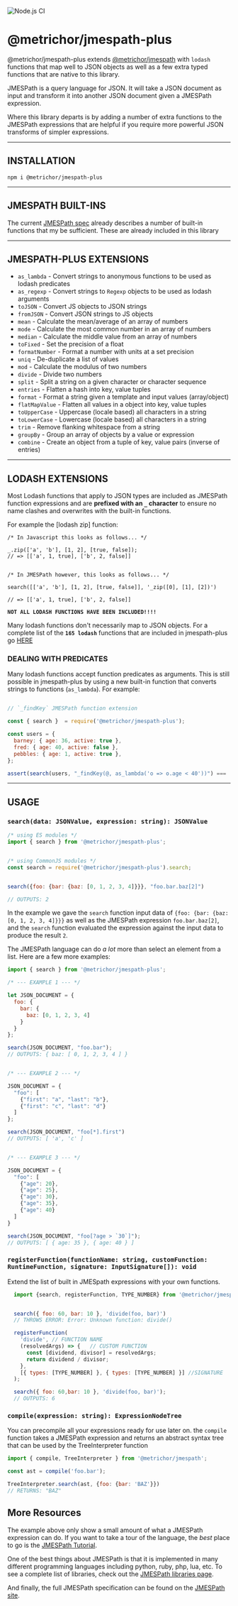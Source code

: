 ![Node.js CI](https://github.com/nanoporetech/jmespath-plus/workflows/Node.js%20CI/badge.svg?branch=master)

# @metrichor/jmespath-plus


@metrichor/jmespath-plus extends [@metrichor/jmespath](https://www.npmjs.com/package/@metrichor/jmespath) with `lodash` functions that map well to JSON objects as well as a few extra typed functions that are native to this library.

JMESPath is a query language for JSON. It will take a JSON document
as input and transform it into another JSON document
given a JMESPath expression.

Where this library departs is by adding a number of extra functions to the JMESPath expressions that are helpful if you require more powerful JSON transforms of simpler expressions.

---

## INSTALLATION

```
npm i @metrichor/jmespath-plus
```

---

## JMESPATH BUILT-INS

The current [JMESPath spec](https://jmespath.org/specification.html#built-in-functions) already describes a number of built-in functions that my be sufficient. These are already included in this library

---

## __JMESPATH-PLUS__ EXTENSIONS

  - `as_lambda` - Convert strings to anonymous functions to be used as lodash predicates
  - `as_regexp` - Convert strings to `Regexp` objects to be used as lodash arguments
  - `toJSON` - Convert JS objects to JSON strings
  - `fromJSON` - Convert JSON strings to JS objects
  - `mean` - Calculate the mean/average of an array of numbers
  - `mode` - Calculate the most common number in an array of numbers
  - `median` - Calculate the middle value from an array of numbers
  - `toFixed` - Set the precision of a float
  - `formatNumber` - Format a number with units at a set precision
  - `uniq` - De-duplicate a list of values
  - `mod` - Calculate the modulus of two numbers
  - `divide` - Divide two numbers
  - `split` - Split a string on a given character or character sequence
  - `entries` - Flatten a hash into key, value tuples
  - `format` - Format a string given a template and input values (array/object)
  - `flatMapValue` - Flatten all values in a object into key, value tuples
  - `toUpperCase` - Uppercase (locale based) all characters in a string
  - `toLowerCase` - Lowercase (locale based) all characters in a string
  - `trim` - Remove flanking whitespace from a string
  - `groupBy` - Group an array of objects by a value or expression
  - `combine` - Create an object from a tuple of key, value pairs (inverse of entries)

---

## __LODASH__ EXTENSIONS

Most Lodash functions that apply to JSON types are included as JMESPath function expressions and are __prefixed with an `_` character__ to ensure no name clashes and overwrites with the built-in functions.

For example the [lodash zip] function:

```tsx
/* In Javascript this looks as follows... */

_.zip(['a', 'b'], [1, 2], [true, false]);
// => [['a', 1, true], ['b', 2, false]]


/* In JMESPath however, this looks as follows... */

search([['a', 'b'], [1, 2], [true, false]], '_zip([0], [1], [2])')

// => [['a', 1, true], ['b', 2, false]]

```

**`NOT ALL LODASH FUNCTIONS HAVE BEEN INCLUDED!!!!`**

Many lodash functions don't necessarily map to JSON objects. For a complete list of the __`165 lodash`__ functions that are included in jmespath-plus go [HERE](./LODASH_SUPPORT.md)

### DEALING WITH PREDICATES

Many lodash functions accept function predicates as arguments. This is still possible in jmespath-plus by using a new built-in function that converts strings to functions (`as_lambda`). For example:

```javascript

// `_findKey` JMESPath function extension

const { search }  = require('@metrichor/jmespath-plus');

const users = {
  barney: { age: 36, active: true },
  fred: { age: 40, active: false },
  pebbles: { age: 1, active: true },
};

assert(search(users, "_findKey(@, as_lambda('o => o.age < 40'))") === 'barney');

```

---

## USAGE

### `search(data: JSONValue, expression: string): JSONValue`

```javascript
/* using ES modules */
import { search } from '@metrichor/jmespath-plus';


/* using CommonJS modules */
const search = require('@metrichor/jmespath-plus').search;


search({foo: {bar: {baz: [0, 1, 2, 3, 4]}}}, "foo.bar.baz[2]")

// OUTPUTS: 2

```

In the example we gave the `search` function input data of
`{foo: {bar: {baz: [0, 1, 2, 3, 4]}}}` as well as the JMESPath
expression `foo.bar.baz[2]`, and the `search` function evaluated
the expression against the input data to produce the result `2`.

The JMESPath language can do *a lot* more than select an element
from a list.  Here are a few more examples:

```javascript
import { search } from '@metrichor/jmespath-plus';

/* --- EXAMPLE 1 --- */

let JSON_DOCUMENT = {
  foo: {
    bar: {
      baz: [0, 1, 2, 3, 4]
    }
  }
};

search(JSON_DOCUMENT, "foo.bar");
// OUTPUTS: { baz: [ 0, 1, 2, 3, 4 ] }


/* --- EXAMPLE 2 --- */

JSON_DOCUMENT = {
  "foo": [
    {"first": "a", "last": "b"},
    {"first": "c", "last": "d"}
  ]
};

search(JSON_DOCUMENT, "foo[*].first")
// OUTPUTS: [ 'a', 'c' ]


/* --- EXAMPLE 3 --- */

JSON_DOCUMENT = {
  "foo": [
    {"age": 20},
    {"age": 25},
    {"age": 30},
    {"age": 35},
    {"age": 40}
  ]
}

search(JSON_DOCUMENT, "foo[?age > `30`]");
// OUTPUTS: [ { age: 35 }, { age: 40 } ]
```


### `registerFunction(functionName: string, customFunction: RuntimeFunction, signature: InputSignature[]): void`

Extend the list of built in JMESpath expressions with your own functions.

```javascript
  import {search, registerFunction, TYPE_NUMBER} from '@metrichor/jmespath-plus'


  search({ foo: 60, bar: 10 }, 'divide(foo, bar)')
  // THROWS ERROR: Error: Unknown function: divide()

  registerFunction(
    'divide', // FUNCTION NAME
    (resolvedArgs) => {   // CUSTOM FUNCTION
      const [dividend, divisor] = resolvedArgs;
      return dividend / divisor;
    },
    [{ types: [TYPE_NUMBER] }, { types: [TYPE_NUMBER] }] //SIGNATURE
  );

  search({ foo: 60,bar: 10 }, 'divide(foo, bar)');
  // OUTPUTS: 6

```

### `compile(expression: string): ExpressionNodeTree`

You can precompile all your expressions ready for use later on. the `compile`
function takes a JMESPath expression and returns an abstract syntax tree that
can be used by the TreeInterpreter function

```javascript
import { compile, TreeInterpreter } from '@metrichor/jmespath';

const ast = compile('foo.bar');

TreeInterpreter.search(ast, {foo: {bar: 'BAZ'}})
// RETURNS: "BAZ"

```

## More Resources

The example above only show a small amount of what
a JMESPath expression can do. If you want to take a
tour of the language, the *best* place to go is the
[JMESPath Tutorial](http://jmespath.org/tutorial.html).

One of the best things about JMESPath is that it is
implemented in many different programming languages including
python, ruby, php, lua, etc.  To see a complete list of libraries,
check out the [JMESPath libraries page](http://jmespath.org/libraries.html).

And finally, the full JMESPath specification can be found
on the [JMESPath site](http://jmespath.org/specification.html).

